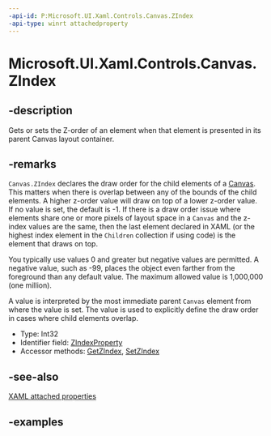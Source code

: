 ```yaml
---
-api-id: P:Microsoft.UI.Xaml.Controls.Canvas.ZIndex
-api-type: winrt attachedproperty
---
```


# Microsoft.UI.Xaml.Controls.Canvas.ZIndex

<!--
see GetZIndex, and SetZIndex
-->


## -description

Gets or sets the Z-order of an element when that element is presented in its parent Canvas layout container.

## -remarks

`Canvas.ZIndex` declares the draw order for the child elements of a [Canvas](canvas.md). This matters when there is overlap between any of the bounds of the child elements. A higher z-order value will draw on top of a lower z-order value. If no value is set, the default is -1. If there is a draw order issue where elements share one or more pixels of layout space in a `Canvas` and the z-index values are the same, then the last element declared in XAML (or the highest index element in the `Children` collection if using code) is the element that draws on top.

You typically use values 0 and greater but negative values are permitted. A negative value, such as -99, places the object even farther from the foreground than any default value. The maximum allowed value is 1,000,000 (one million).

A value is interpreted by the most immediate parent `Canvas` element from where the value is set. The value is used to explicitly define the draw order in cases where child elements overlap.

<ul><li>Type: Int32</li><li>Identifier field: <a href="/uwp/api/windows.ui.xaml.controls.canvas.zindexproperty">ZIndexProperty</a></li><li>Accessor methods: <a href="/uwp/api/windows.ui.xaml.controls.canvas.getzindex">GetZIndex</a>, <a href="/uwp/api/windows.ui.xaml.controls.canvas.setzindex">SetZIndex</a></li></ul>

## -see-also

[XAML attached properties](/windows/uwp/xaml-platform/attached-properties-overview)

## -examples


